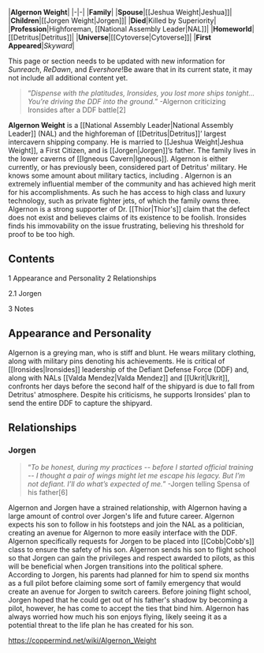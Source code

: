 |**Algernon Weight**|
|-|-|
|**Family**|
|**Spouse**|[[Jeshua Weight\|Jeshua]]|
|**Children**|[[Jorgen Weight\|Jorgen]]|
|**Died**|Killed by Superiority|
|**Profession**|Highforeman, [[National Assembly Leader\|NAL]]|
|**Homeworld**|[[Detritus\|Detritus]]|
|**Universe**|[[Cytoverse\|Cytoverse]]|
|**First Appeared**|*Skyward*|

This page or section needs to be updated with new information for *Sunreach*, *ReDawn*, and *Evershore*!Be aware that in its current state, it may not include all additional content yet.

>“*Dispense with the platitudes, Ironsides, you lost more ships tonight... You’re driving the DDF into the ground.*”
\-Algernon criticizing Ironsides after a DDF battle[2]


**Algernon Weight** is a [[National Assembly Leader\|National Assembly Leader]] (NAL) and the highforeman of [[Detritus\|Detritus]]’ largest intercavern shipping company. He is married to [[Jeshua Weight\|Jeshua Weight]], a First Citizen, and is [[Jorgen\|Jorgen]]’s father. The family lives in the lower caverns of [[Igneous Cavern\|Igneous]].
Algernon is either currently, or has previously been, considered part of Detritus' military. He knows some amount about military tactics, including . Algernon is an extremely influential member of the community and has achieved high merit for his accomplishments. As such he has access to high class and luxury technology, such as private fighter jets, of which the family owns three.
Algernon is a strong supporter of Dr. [[Thior\|Thior's]] claim that the defect does not exist and believes claims of its existence to be foolish. Ironsides finds his immovability on the issue frustrating, believing his threshold for proof to be too high.

## Contents

1 Appearance and Personality
2 Relationships

2.1 Jorgen


3 Notes


## Appearance and Personality
Algernon is a greying man, who is stiff and blunt. He wears military clothing, along with military pins denoting his achievements. He is critical of [[Ironsides\|Ironsides]] leadership of the Defiant Defense Force (DDF) and, along with NALs [[Valda Mendez\|Valda Mendez]] and [[Ukrit\|Ukrit]], confronts her days before the second half of the shipyard is due to fall from Detritus' atmosphere. Despite his criticisms, he supports Ironsides' plan to send the entire DDF to capture the shipyard.

## Relationships
### Jorgen
>“*To be honest, during my practices -- before I started official training -- I thought a pair of wings might let me escape his legacy. But I’m not defiant. I’ll do what’s expected of me.*”
\-Jorgen telling Spensa of his father[6]


Algernon and Jorgen have a strained relationship, with Algernon having a large amount of control over Jorgen's life and future career. Algernon expects his son to follow in his footsteps and join the NAL as a politician, creating an avenue for Algernon to more easily interface with the DDF. Algernon specifically requests for Jorgen to be placed into [[Cobb\|Cobb's]] class to ensure the safety of his son.
Algernon sends his son to flight school so that Jorgen can gain the privileges and respect awarded to pilots, as this will be beneficial when Jorgen transitions into the political sphere. According to Jorgen, his parents had planned for him to spend six months as a full pilot before claiming some sort of family emergency that would create an avenue for Jorgen to switch careers.
Before joining flight school, Jorgen hoped that he could get out of his father's shadow by becoming a pilot, however, he has come to accept the ties that bind him. Algernon has always worried how much his son enjoys flying, likely seeing it as a potential threat to the life plan he has created for his son.



https://coppermind.net/wiki/Algernon_Weight